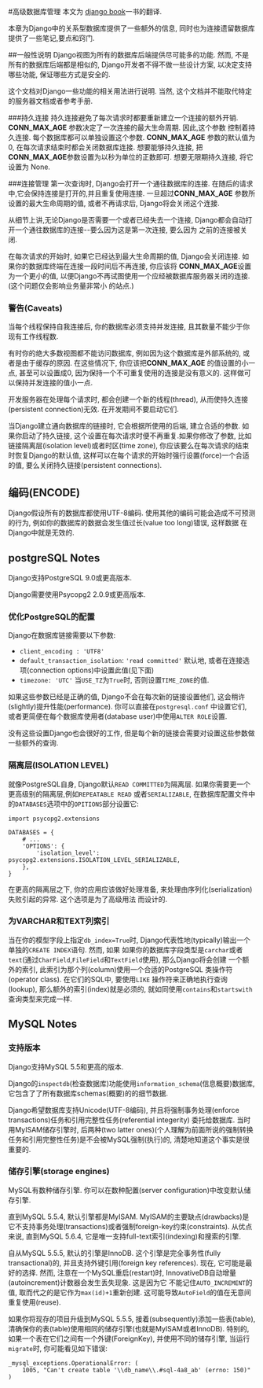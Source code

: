 #高级数据库管理
本文为 [django book](http://djangobook.com/advanced-database-management/)一书的翻译.

本章为Django中的关系型数据库提供了一些额外的信息, 同时也为连接遗留数据库提供了一些笔记,要点和窍门.

##一般性说明
Django视图为所有的数据库后端提供尽可能多的功能. 然而, 不是所有的数据库后端都是相似的, Django开发者不得不做一些设计方案,
以决定支持哪些功能, 保证哪些方式是安全的.

这个文档对Django一些功能的相关用法进行说明. 当然, 这个文档并不能取代特定的服务器文档或者参考手册.

###持久连接
持久连接避免了每次请求时都要重新建立一个连接的额外开销. **CONN_MAX_AGE** 参数决定了一次连接的最大生命周期. 因此,这个参数
控制着持久连接. 每个数据库都可以单独设置这个参数. **CONN_MAX_AGE** 参数的默认值为 0, 在每次请求结束时都会关闭数据库连接. 
想要能够持久连接, 把**CONN_MAX_AGE**参数设置为以秒为单位的正数即可. 想要无限期持久连接, 将它设置为 None.


###连接管理
第一次查询时, Django会打开一个通往数据库的连接. 在随后的请求中,它会保持连接是打开的,并且重复使用连接. 一旦超过**CONN_MAX_AGE**
参数所设置的最大生命周期的值, 或者不再请求后, Django将会关闭这个连接.

从细节上讲,无论Django是否需要一个或者已经失去一个连接, Django都会自动打开一个通往数据库的连接--要么因为这是第一次连接, 要么因为
之前的连接被关闭.

在每次请求的开始时, 如果它已经达到最大生命周期的值, Django会关闭连接. 如果你的数据库终端在连接一段时间后不再连接, 你应该将
**CONN_MAX_AGE**设置为一个更小的值, 以便Django不再试图使用一个应经被数据库服务器关闭的连接.(这个问题仅会影响业务量非常小
的站点.)

### 警告(Caveats)
当每个线程保持自我连接后, 你的数据库必须支持并发连接, 且其数量不能少于你现有工作线程数.

有时你的绝大多数视图都不能访问数据库, 例如因为这个数据库是外部系统的, 或者是由于缓存的原因. 在这些情况下, 你应该把**CONN_MAX_AGE**
的值设置的小一点, 甚至可以设置成0, 因为保持一个不可重复使用的连接是没有意义的. 这样做可以保持并发连接的值小一点.

开发服务器在处理每个请求时, 都会创建一个新的线程(thread), 从而使持久连接(persistent connection)无效. 在开发期间不要启动它们.

当Django建立通向数据库的链接时, 它会根据所使用的后端, 建立合适的参数. 如果你启动了持久链接, 这个设置在每次请求时便不再重复.如果你修改了参数,
比如链接隔离层(isolation level)或者时区(time zone), 你应该要么在每次请求的结束时恢复Django的默认值, 这样可以在每个请求的开始时强行设置(force)一个合适的值, 要么关闭持久链接(persistent connections).

## 编码(ENCODE)
Django假设所有的数据库都使用UTF-8编码. 使用其他的编码可能会造成不可预测的行为, 例如你的数据库的数据会发生值过长(value too long)错误, 这样数据
在Django中就是无效的.

## postgreSQL Notes
Django支持PostgreSQL 9.0或更高版本.

Django需要使用Psycopg2 2.0.9或更高版本.

### 优化PostgreSQL的配置
Django在数据库链接需要以下参数:

- `client_encoding : 'UTF8'`
- `default_transaction_isolation`: `'read committed'` 默认地, 或者在连接选项(connection options)中设置此值(见下面)
- `timezone: 'UTC'` 当`USE_TZ`为`True`时, 否则设置`TIME_ZONE`的值.

如果这些参数已经是正确的值, Django不会在每次新的链接设置他们, 这会稍许(slightly)提升性能(performance). 你可以直接在`postgresql.conf`
中设置它们, 或者更简便在每个数据库使用者(database user)中使用`ALTER ROLE`设置.

没有这些设置Django也会很好的工作, 但是每个新的链接会需要对设置这些参数做一些额外的查询.

###  隔离层(ISOLATION LEVEL)
就像PostgreSQL自身, Django默认`READ COMMITTED`为隔离层. 如果你需要更一个更高级别的隔离层,例如`REPEATABLE READ`
或者`SERIALIZABLE`, 在数据库配置文件中的`DATABASES`选项中的`OPITIONS`部分设置它:
```
import psycopg2.extensions

DATABASES = {
    # ...
    'OPTIONS': {
        'isolation_level': psycopg2.extensions.ISOLATION_LEVEL_SERIALIZABLE,
    },
}

```
在更高的隔离层之下, 你的应用应该做好处理准备, 来处理由序列化(serialization)失败引起的异常. 这个选项是为了高级用法
而设计的.

### 为VARCHAR和TEXT列索引
当在你的模型字段上指定`db_index=True`时, Django代表性地(typically)输出一个单独的`CREATE INDEX`语句. 然而, 如果
如果你的数据库字段类型是`carchar`或者`text`(通过`CharField`,`FileField`和`TextField`使用), 那么Django将会创建
一个额外的索引, 此索引为那个列(column)使用一个合适的PostgreSQL 类操作符(operator class). 在它们的SQL中, 要使用`LIKE` 
操作符来正确地执行查询(lookup), 那么额外的索引(index)就是必须的, 就如同使用`contains`和`startswith`查询类型来完成一样.

## MySQL Notes

### 支持版本
Django支持MySQL 5.5和更高的版本.

Django的`inspectdb`(检查数据库)功能使用`information_schema`(信息概要)数据库,  它包含了了所有数据库schemas(概要)的的细节数据.

Django希望数据库支持Unicode(UTF-8编码), 并且将强制事务处理(enforce transactions)任务和引用完整性任务(referential integerity)
委托给数据库. 当时用MyISAM储存引擎时, 后两种(two latter ones)(个人理解为前面所说的强制转换任务和引用完整性任务)是不会被MySQL强制(执行)的, 清楚地知道这个事实是很重要的.

### 储存引擎(storage engines)
MySQL有数种储存引擎. 你可以在数种配置(server configuration)中改变默认储存引擎.

直到MySQL 5.5.4, 默认引擎都是MyISAM. MyISAM的主要缺点(drawbacks)是它不支持事务处理(transactions)或者强制foreign-key约束(constraints).
从优点来说, 直到MySQL 5.6.4, 它是唯一支持full-text索引(indexing)和搜索的引擎.

自从MySQL 5.5.5, 默认的引擎是InnoDB. 这个引擎是完全事务性(fully transactional)的, 并且支持外键引用(foreign key references).
现在, 它可能是最好的选择. 然而, 注意在一个MySQL重启(restart)时, InnovativeDB自动增量(autoincrement)计数器会发生丢失现象. 这是因为它
不能记住`AUTO_INCREMENT`的值, 取而代之的是它作为`max(id)+1`重新创建. 这可能导致`AutoField`的值在无意间重复使用(reuse).

如果你将现存的项目升级到MySQL 5.5.5, 接着(subsequently)添加一些表(table), 清确保你的表(table)使用相同的储存引擎(也就是MyISAM或者InnoDB).
特别的, 如果一个表在它们之间有一个外键(ForeignKey), 并使用不同的储存引擎, 当运行`migrate`时, 你可能看见如下错误:
```
_mysql_exceptions.OperationalError: (
    1005, "Can't create table '\\db_name\\.#sql-4a8_ab' (errno: 150)"
)
```

